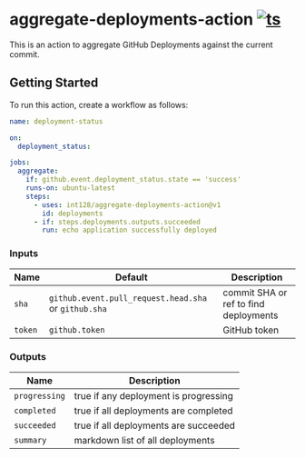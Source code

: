 # aggregate-deployments-action [![ts](https://github.com/int128/aggregate-deployments-action/actions/workflows/ts.yaml/badge.svg)](https://github.com/int128/aggregate-deployments-action/actions/workflows/ts.yaml)

This is an action to aggregate GitHub Deployments against the current commit.


## Getting Started

To run this action, create a workflow as follows:

```yaml
name: deployment-status

on:
  deployment_status:

jobs:
  aggregate:
    if: github.event.deployment_status.state == 'success'
    runs-on: ubuntu-latest
    steps:
      - uses: int128/aggregate-deployments-action@v1
        id: deployments
      - if: steps.deployments.outputs.succeeded
        run: echo application successfully deployed
```

### Inputs

| Name | Default | Description
|------|----------|------------
| `sha` | `github.event.pull_request.head.sha` or `github.sha` | commit SHA or ref to find deployments
| `token` | `github.token` | GitHub token


### Outputs

| Name | Description
|------|------------
| `progressing` | true if any deployment is progressing
| `completed` | true if all deployments are completed
| `succeeded` | true if all deployments are succeeded
| `summary` | markdown list of all deployments
